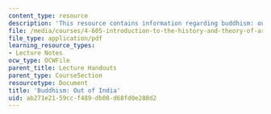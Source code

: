 ```yaml
---
content_type: resource
description: 'This resource contains information regarding buddhism: out of india.'
file: /media/courses/4-605-introduction-to-the-history-and-theory-of-architecture-spring-2012/ab271e2159ccf489db08d68fd0e288d2_MIT4_605S12_lec11.pdf
file_type: application/pdf
learning_resource_types:
- Lecture Notes
ocw_type: OCWFile
parent_title: Lecture Handouts
parent_type: CourseSection
resourcetype: Document
title: 'Buddhism: Out of India'
uid: ab271e21-59cc-f489-db08-d68fd0e288d2
---
```

